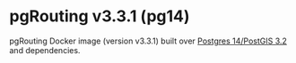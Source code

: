 # pgRouting v3.3.1 (pg14)

pgRouting Docker image (version v3.3.1) built over [Postgres 14/PostGIS 3.2](https://hub.docker.com/r/postgis/postgis/tags?page=1&name=14-3.2) and dependencies.
